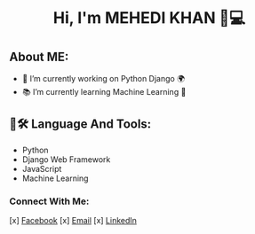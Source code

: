 <h1 align='center'>Hi, I'm MEHEDI KHAN 👋💻</h1>

## About ME:

- 🔭 I’m currently working on Python Django 🌍<br>
- 📚 I’m currently learning Machine Learning 🤖<br>

## 📖🛠 Language And Tools:

- Python
- Django Web Framework
- JavaScript
- Machine Learning


### Connect With Me:
[x] [Facebook](https://www.facebook.com/MDMMHK/)
[x] [Email](mehedikhan.cse@gmail.com)
[x] [LinkedIn](https://www.linkedin.com/in/mehedikhan-mk/)



